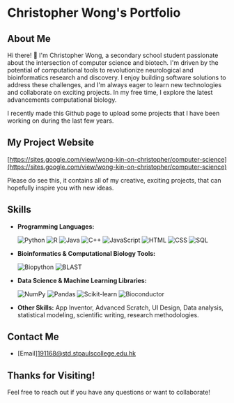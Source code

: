 # Christopher Wong's Portfolio

## About Me

Hi there! 👋 I'm Christopher Wong, a secondary school student passionate about the intersection of computer science and biotech.  I'm driven by the potential of computational tools to revolutionize neurological and bioinformatics research and discovery.  I enjoy building software solutions to address these challenges, and I'm always eager to learn new technologies and collaborate on exciting projects.  In my free time, I explore the latest advancements computational biology.

I recently made this Github page to upload some projects that I have been working on during the last few years.

## My Project Website
[https://sites.google.com/view/wong-kin-on-christopher/computer-science](https://sites.google.com/view/wong-kin-on-christopher/computer-science)

Please do see this, it contains all of my creative, exciting projects, that can hopefully inspire you with new ideas.
## Skills

- **Programming Languages:**

  ![Python](https://img.shields.io/badge/Python-3776AB?style=for-the-badge&logo=python&logoColor=white)
  ![R](https://img.shields.io/badge/R-276DC3?style=for-the-badge&logo=r&logoColor=white)
  ![Java](https://img.shields.io/badge/Java-ED8B00?style=for-the-badge&logo=java&logoColor=white)
  ![C++](https://img.shields.io/badge/C++-00599C?style=for-the-badge&logo=c%2B%2B&logoColor=white)
  ![JavaScript](https://img.shields.io/badge/JavaScript-F7DF1E?style=for-the-badge&logo=javascript&logoColor=black)
  ![HTML](https://img.shields.io/badge/HTML5-E34F26?style=for-the-badge&logo=html5&logoColor=white)
  ![CSS](https://img.shields.io/badge/CSS3-1572B6?style=for-the-badge&logo=css3&logoColor=white)
  ![SQL](https://img.shields.io/badge/SQL-003B57?style=for-the-badge&logo=postgresql&logoColor=white)


- **Bioinformatics & Computational Biology Tools:**

  ![Biopython](https://img.shields.io/badge/Biopython-3776AB?style=for-the-badge&logo=python&logoColor=white)
  ![BLAST](https://img.shields.io/badge/BLAST-007bff?style=for-the-badge&logo=ncbi&logoColor=white) 


- **Data Science & Machine Learning Libraries:**

  ![NumPy](https://img.shields.io/badge/NumPy-013243?style=for-the-badge&logo=numpy&logoColor=white)
  ![Pandas](https://img.shields.io/badge/pandas-150458?style=for-the-badge&logo=pandas&logoColor=white)
  ![Scikit-learn](https://img.shields.io/badge/Scikit--learn-F7931E?style=for-the-badge&logo=scikit-learn&logoColor=white)
  ![Bioconductor](https://img.shields.io/badge/Bioconductor-007bff?style=for-the-badge&logo=bioconductor&logoColor=white) 


- **Other Skills:**  App Inventor, Advanced Scratch, UI Design, Data analysis, statistical modeling, scientific writing, research methodologies.


## Contact Me

- [Email]191168@std.stpaulscollege.edu.hk


## Thanks for Visiting!

Feel free to reach out if you have any questions or want to collaborate!
